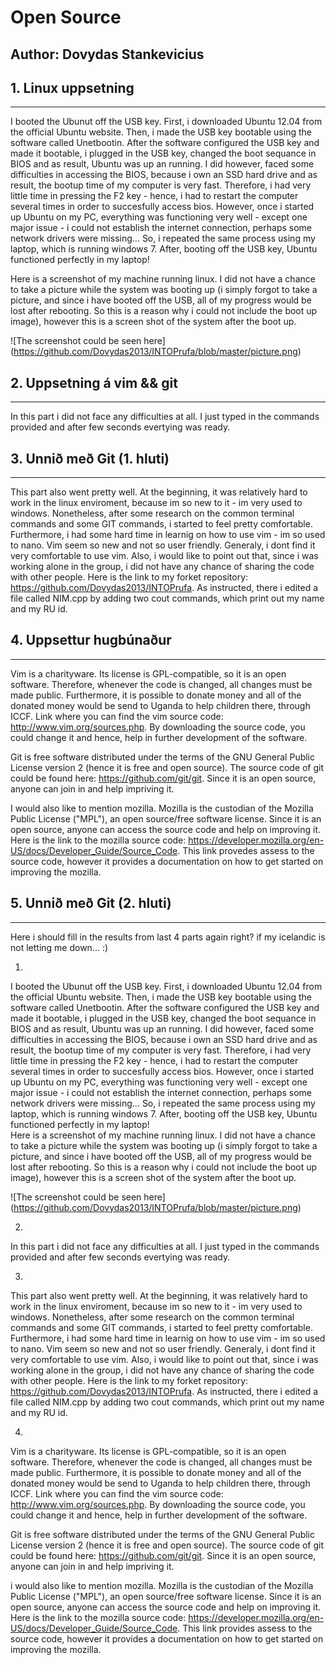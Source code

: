 Open Source
===========


Author: Dovydas Stankevicius
----------------------------


## 1. Linux uppsetning
----------------------

I booted the Ubunut off the USB key. First, i downloaded Ubuntu 12.04 from the official Ubuntu website. Then, i made the USB key bootable using the software called Unetbootin. After the software configured the USB key and made it bootable, i plugged in the USB key, changed the boot sequance in BIOS and as result, Ubuntu was up an running. I did however, faced some difficulties in accessing the BIOS, because i own an SSD hard drive and as result, the bootup time of my computer is very fast. Therefore, i had very little time in pressing the F2 key - hence, i had to restart the computer several times in order to succesfully access bios. However, once i started up Ubuntu on my PC, everything was functioning very well - except one major issue -  i could not establish the internet connection, perhaps some network drivers were missing... So, i repeated the same process using my laptop, which is running windows 7. After, booting off the USB key, Ubuntu functioned perfectly in my laptop!     

Here is a screenshot of my machine running linux. I did not have a chance to take a picture while the system was booting up (i simply forgot to take a picture, and since i have booted off the USB, all of my progress would be lost after rebooting. So this is a reason why i could not include the boot up image), however this is a screen shot of the system after the boot up. 

![The screenshot could be seen here] (https://github.com/Dovydas2013/INTOPrufa/blob/master/picture.png) 

## 2. Uppsetning á vim && git
-----------------------------

In this part i did not face any difficulties at all. I just typed in the commands provided and after few seconds evertying was ready.

## 3. Unnið með Git (1. hluti)
------------------------------

This part also went pretty well. At the beginning, it was relatively hard to work in the linux enviroment, because im so new to it - im very used to windows. Nonetheless, after some research on the common terminal commands and some GIT commands, i started to feel pretty comfortable. Furthermore, i had some hard time in learnig on how to use vim - im so used to nano. Vim seem so new and not so user friendly. Generaly, i dont find it very comfortable to use vim. Also, i would like to point out that, since i was working alone in the group, i did not have any chance of sharing the code with other people. Here is the link to my forket repository: https://github.com/Dovydas2013/INTOPrufa. As instructed, there i edited a file called NIM.cpp by adding two cout commands, which print out my name and my RU id. 

## 4. Uppsettur hugbúnaður
--------------------------

Vim is a charityware. Its license is GPL-compatible, so it is an open software. Therefore, whenever the code is changed, all changes must be made public. Furthermore, it is possible to donate money and all of the donated money would be send to Uganda to help children there, through ICCF. Link where you can find the vim source code: http://www.vim.org/sources.php. By downloading the source code, you could change it and hence, help in further development of the software. 

Git is free software distributed under the terms of the GNU General Public License version 2 (hence it is free and open source). The source code of git could be found here: https://github.com/git/git. Since it is an open source, anyone can join in and help impriving it.

I would also like to mention mozilla. Mozilla is the custodian of the Mozilla Public License ("MPL"), an open source/free software license. Since it is an open source, anyone can access the source code and help on improving it. Here is the link to the mozilla source code: https://developer.mozilla.org/en-US/docs/Developer_Guide/Source_Code. This link provedes assess to the source code, however it provides a documentation on how to get started on improving the mozilla. 


## 5. Unnið með Git (2. hluti)
-----------------------------

Here i should fill in the results from last 4 parts again right? if my icelandic is not letting me down... :)

1.
I booted the Ubunut off the USB key. First, i downloaded Ubuntu 12.04 from the official Ubuntu website. Then, i made the USB key bootable using the software called Unetbootin. After the software configured the USB key and made it bootable, i plugged in the USB key, changed the boot sequance in BIOS and as result, Ubuntu was up an running. I did however, faced some difficulties in accessing the BIOS, because i own an SSD hard drive and as result, the bootup time of my computer is very fast. Therefore, i had very little time in pressing the F2 key - hence, i had to restart the computer several times in order to succesfully access bios. However, once i started up Ubuntu on my PC, everything was functioning very well - except one major issue -  i could not establish the internet connection, perhaps some network drivers were missing... So, i repeated the same process using my laptop, which is running windows 7. After, booting off the USB key, Ubuntu functioned perfectly in my laptop!  
Here is a screenshot of my machine running linux. I did not have a chance to take a picture while the system was booting up (i simply forgot to take a picture, and since i have booted off the USB, all of my progress would be lost after rebooting. So this is a reason why i could not include the boot up image), however this is a screen shot of the system after the boot up. 

![The screenshot could be seen here] (https://github.com/Dovydas2013/INTOPrufa/blob/master/picture.png)
    
2.
In this part i did not face any difficulties at all. I just typed in the commands provided and after few seconds evertying was ready.

3.
This part also went pretty well. At the beginning, it was relatively hard to work in the linux enviroment, because im so new to it - im very used to windows. Nonetheless, after some research on the common terminal commands and some GIT commands, i started to feel pretty comfortable. Furthermore, i had some hard time in learnig on how to use vim - im so used to nano. Vim seem so new and not so user friendly. Generaly, i dont find it very comfortable to use vim. Also, i would like to point out that, since i was working alone in the group, i did not have any chance of sharing the code with other people. Here is the link to my forket repository: https://github.com/Dovydas2013/INTOPrufa. As instructed, there i edited a file called NIM.cpp by adding two cout commands, which print out my name and my RU id.

4.
Vim is a charityware. Its license is GPL-compatible, so it is an open software. Therefore, whenever the code is changed, all changes must be made public. Furthermore, it is possible to donate money and all of the donated money would be send to Uganda to help children there, through ICCF. Link where you can find the vim source code: http://www.vim.org/sources.php. By downloading the source code, you could change it and hence, help in further development of the software.

Git is free software distributed under the terms of the GNU General Public License version 2 (hence it is free and open source). The source code of git could be found here: https://github.com/git/git. Since it is an open source, anyone can join in and help impriving it.

i would also like to mention mozilla. Mozilla is the custodian of the Mozilla Public License ("MPL"), an open source/free software license. Since it is an open source, anyone can access the source code and help on improving it. Here is the link to the mozilla source code: https://developer.mozilla.org/en-US/docs/Developer_Guide/Source_Code. This link provides  assess to the source code, however it provides a documentation on how to get started on improving the mozilla.
